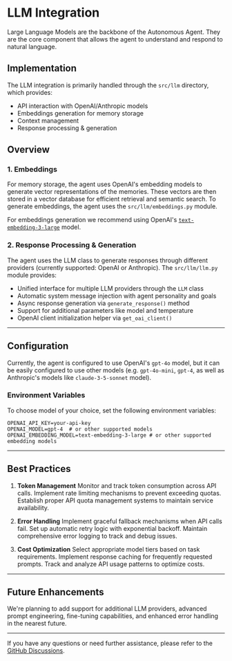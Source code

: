 # **LLM Integration**

Large Language Models are the backbone of the Autonomous Agent. They are the core component that allows the agent to understand and respond to natural language.

## Implementation

The LLM integration is primarily handled through the `src/llm` directory, which provides:

- API interaction with OpenAI/Anthropic models
- Embeddings generation for memory storage
- Context management
- Response processing & generation

## Overview

### 1. Embeddings

For memory storage, the agent uses OpenAI's embedding models to generate vector representations of the memories. These vectors are then stored in a vector database for efficient retrieval and semantic search. To generate embeddings, the agent uses the `src/llm/embeddings.py` module.

For embeddings generation we recommend using OpenAI's [`text-embedding-3-large`](https://openai.com/index/new-embedding-models-and-api-updates/) model.

### 2. Response Processing & Generation

The agent uses the LLM class to generate responses through different providers (currently supported: OpenAI or Anthropic). The `src/llm/llm.py` module provides:

- Unified interface for multiple LLM providers through the `LLM` class
- Automatic system message injection with agent personality and goals
- Async response generation via `generate_response()` method
- Support for additional parameters like model and temperature
- OpenAI client initialization helper via `get_oai_client()`

-----

## Configuration

Currently, the agent is configured to use OpenAI's `gpt-4o` model, but it can be easily configured to use other models (e.g. `gpt-4o-mini`, `gpt-4`, as well as Anthropic's models like `claude-3-5-sonnet` model).

### Environment Variables
To choose model of your choice, set the following environment variables:
```
OPENAI_API_KEY=your-api-key
OPENAI_MODEL=gpt-4  # or other supported models
OPENAI_EMBEDDING_MODEL=text-embedding-3-large # or other supported embedding models
```

-----

## Best Practices

1. **Token Management**
   Monitor and track token consumption across API calls. Implement rate limiting mechanisms to prevent exceeding quotas. Establish proper API quota management systems to maintain service availability.

2. **Error Handling**
   Implement graceful fallback mechanisms when API calls fail. Set up automatic retry logic with exponential backoff. Maintain comprehensive error logging to track and debug issues.

3. **Cost Optimization**
   Select appropriate model tiers based on task requirements. Implement response caching for frequently requested prompts. Track and analyze API usage patterns to optimize costs.

-----

## Future Enhancements

We're planning to add support for additional LLM providers, advanced prompt engineering, fine-tuning capabilities, and enhanced error handling in the nearest future.

-----

If you have any questions or need further assistance, please refer to the [GitHub Discussions](https://github.com/axioma-ai-labs/nevron/discussions).
